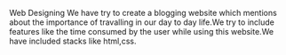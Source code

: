 Web Designing 
We have try to create a blogging website which mentions about the importance of travalling in our day to day life.We try to include features like the time consumed by the user while using this website.We have included stacks like html,css.